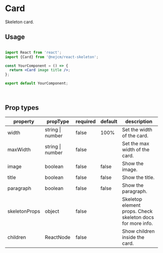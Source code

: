 # Card

<p>
  Skeleton card.
</p>

## Usage

```jsx

import React from 'react';
import {Card} from '@nejcm/react-skeleton';

const YourComponent = () => {
  return <Card image title />;
};

export default YourComponent;

```
<br/>

## Prop types

<table style="width:100%">
  <thead>
    <tr>
      <th>property</th>
      <th>propType</th>
      <th>required</th>
      <th>default</th>
      <th>description</th>
    </tr>
  </thead>
  <tbody>
    <tr>
      <td>width</td>
      <td>string | number</td>
      <td>false</td>
      <td>100%</td>
      <td>Set the width of the card.</td>
    </tr>
    <tr>
      <td>maxWidth</td>
      <td>string | number</td>
      <td>false</td>
      <td></td>
      <td>Set the max width of the card.</td>
    </tr>
    <tr>
      <td>image</td>
      <td>boolean</td>
      <td>false</td>
      <td>false</td>
      <td>Show the image.</td>
    </tr>
    <tr>
      <td>title</td>
      <td>boolean</td>
      <td>false</td>
      <td>false</td>
      <td>Show the title.</td>
    </tr>
    <tr>
      <td>paragraph</td>
      <td>boolean</td>
      <td>false</td>
      <td>false</td>
      <td>Show the paragraph.</td>
    </tr>
    <tr>
      <td>skeletonProps</td>
      <td>object</td>
      <td>false</td>
      <td></td>
      <td>Skeletop element props. Check skeleton docs for more info.</td>
    </tr>
    <tr>
      <td>children</td>
      <td>ReactNode</td>
      <td>false</td>
      <td></td>
      <td>Show children inside the card.</td>
    </tr>
  </tbody>
</table>